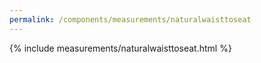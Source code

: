 ```yaml
---
permalink: /components/measurements/naturalwaisttoseat
---
```

{% include measurements/naturalwaisttoseat.html %}
